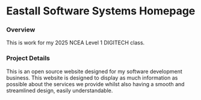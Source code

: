 # Eastall Software Systems Homepage

### Overview

This is work for my 2025 NCEA Level 1 DIGITECH class.

### Project Details

This is an open source website designed for my software development business. This website is designed to display as much information as possible about the services we provide whilst also having a smooth and streamlined design, easily understandable.

